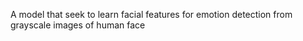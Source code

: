A model that seek to learn facial features for emotion detection from grayscale images of human face
